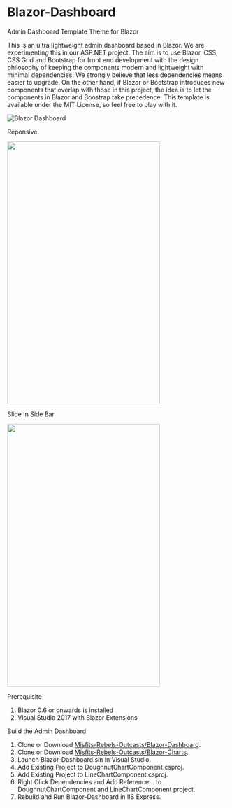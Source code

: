 # Blazor-Dashboard
Admin Dashboard Template Theme for Blazor

This is an ultra lightweight admin dashboard based in Blazor. We are experimenting this in our ASP.NET project. The aim is to use Blazor, CSS, CSS Grid and Bootstrap for front end development with the design philosophy of keeping the components modern and lightweight with minimal dependencies. We strongly believe that less dependencies means easier to upgrade. On the other hand, if Blazor or Bootstrap introduces new components that overlap with those in this project, the idea is to let the components in Blazor and Boostrap take precedence. This template is available under the MIT License, so feel free to play with it.

![Blazor Dashboard](https://barcoderesource.com/blazor/blazordashboardtheme.png)

Reponsive
<p>
<img width="349" height="601" src=https://barcoderesource.com/blazor/blazorresponsive.png />
</p>   
Slide In Side Bar
<p>
<img width="349" height="601"  src=https://barcoderesource.com/blazor/slideinsidebar.png />
</p>   

Prerequisite
1. Blazor 0.6 or onwards is installed
2. Visual Studio 2017 with Blazor Extensions

Build the Admin Dashboard
1. Clone or Download [Misfits-Rebels-Outcasts/Blazor-Dashboard](https://github.com/Misfits-Rebels-Outcasts/Blazor-Dashboard).
2. Clone or Download [Misfits-Rebels-Outcasts/Blazor-Charts](https://github.com/Misfits-Rebels-Outcasts/Blazor-Charts).
3. Launch Blazor-Dashboard.sln in Visual Studio.
4. Add Existing Project to DoughnutChartComponent.csproj.
5. Add Existing Project to LineChartComponent.csproj.
6. Right Click Dependencies and Add Reference... to DoughnutChartComponent and LineChartComponent project.
7. Rebuild and Run Blazor-Dashboard in IIS Express.


